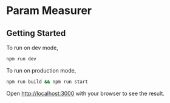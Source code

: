 # Param Measurer

## Getting Started

To run on dev mode,

```bash
npm run dev
```

To run on production mode,

```bash
npm run build && npm run start
```

Open [http://localhost:3000](http://localhost:3000) with your browser to see the result.
